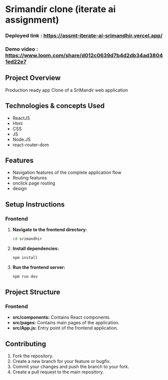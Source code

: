 # Srimandir clone (iterate ai assignment)

### Deployed link : https://assmt-iterate-ai-srimandhir.vercel.app/
### Demo video : https://www.loom.com/share/d012c0639d7b4d2db34ad38041ed22e7

## Project Overview
Production ready app Clone of a SriMandir web application

## Technologies & concepts Used
- ReactJS
- Html
- CSS
- JS
- Node.JS
- react-router-dom

## Features
- Navigation features of the complete application flow
- Routing features
- onclick page routing
- design

## Setup Instructions

### Frontend
1. **Navigate to the frontend directory:**
    ```bash
    cd srimandhir
    ```

2. **Install dependencies:**
    ```bash
    npm install
    ```

3. **Run the frontend server:**
    ```bash
    npm run dev
    ```


## Project Structure


### Frontend
- **src/components:** Contains React components.
- **src/pages:** Contains main pages of the application.
- **src/App.js:** Entry point of the frontend application.

## Contributing
1. Fork the repository.
2. Create a new branch for your feature or bugfix.
3. Commit your changes and push the branch to your fork.
4. Create a pull request to the main repository.

